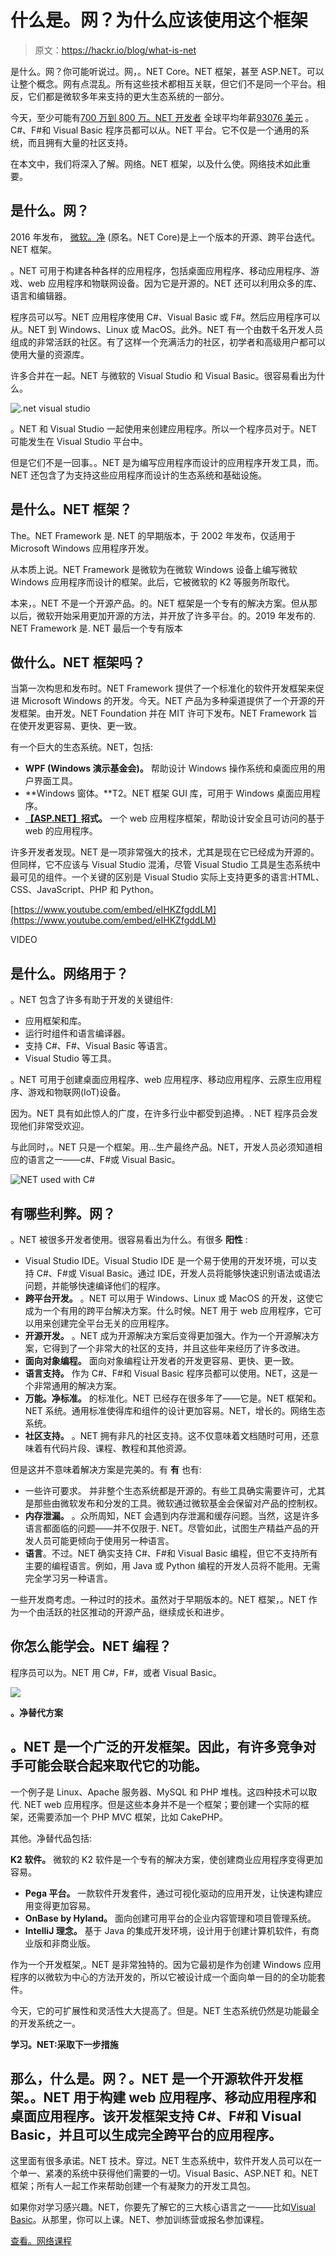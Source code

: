 # 什么是。网？为什么应该使用这个框架

> 原文：<https://hackr.io/blog/what-is-net>

是什么。网？你可能听说过。网，。NET Core。NET 框架，甚至 ASP.NET。可以让整个概念。网有点混乱。所有这些技术都相互关联，但它们不是同一个平台。相反，它们都是微软多年来支持的更大生态系统的一部分。

今天，至少可能有[700 万到 800 万。NET 开发者](https://www.daxx.com/blog/development-trends/number-software-developers-world) 全球平均年薪[93076 美元](https://www.ziprecruiter.com/Salaries/Net-Developer-Salary) 。C#、F#和 Visual Basic 程序员都可以从。NET 平台。它不仅是一个通用的系统，而且拥有大量的社区支持。

在本文中，我们将深入了解。网络。NET 框架，以及什么使。网络技术如此重要。

## **是什么。网？** 

2016 年发布， [微软。净](https://dotnet.microsoft.com/) (原名。NET Core)是上一个版本的开源、跨平台迭代。NET 框架。

。NET 可用于构建各种各样的应用程序，包括桌面应用程序、移动应用程序、游戏、web 应用程序和物联网设备。因为它是开源的。NET 还可以利用众多的库、语言和编辑器。

程序员可以写。NET 应用程序使用 C#、Visual Basic 或 F#。然后应用程序可以从。NET 到 Windows、Linux 或 MacOS。此外。NET 有一个由数千名开发人员组成的非常活跃的社区。有了这样一个充满活力的社区，初学者和高级用户都可以使用大量的资源库。

许多合并在一起。NET 与微软的 Visual Studio 和 Visual Basic。很容易看出为什么。

![.net visual studio](img/67be693eafba00197193bb5efb6e84ad.png)

。NET 和 Visual Studio 一起使用来创建应用程序。所以一个程序员对于。NET 可能发生在 Visual Studio 平台中。

但是它们不是一回事。。NET 是为编写应用程序而设计的应用程序开发工具，而。NET 还包含了为支持这些应用程序而设计的生态系统和基础设施。

## **是什么。NET 框架？** 

The。NET Framework 是. NET 的早期版本，于 2002 年发布，仅适用于 Microsoft Windows 应用程序开发。

从本质上说。NET Framework 是微软为在微软 Windows 设备上编写微软 Windows 应用程序而设计的框架。此后，它被微软的 K2 等服务所取代。

本来，。NET 不是一个开源产品。的。NET 框架是一个专有的解决方案。但从那以后，微软开始采用更加开源的方法，并开放了许多平台。的。2019 年发布的. NET Framework 是. NET 最后一个专有版本

## **做什么。NET 框架吗？**

当第一次构思和发布时。NET Framework 提供了一个标准化的软件开发框架来促进 Microsoft Windows 的开发。今天。NET 产品为多种渠道提供了一个开源的开发框架。由开发。NET Foundation 并在 MIT 许可下发布。NET Framework 旨在使开发更容易、更快、更一致。

有一个巨大的生态系统。NET，包括:

*   **WPF (Windows 演示基金会)。** 帮助设计 Windows 操作系统和桌面应用的用户界面工具。
*   **Windows 窗体。**T2。NET 框架 GUI 库，可用于 Windows 桌面应用程序。
*   [**【ASP.NET】**](https://hackr.io/tutorials/learn-asp-net)**招式。** 一个 web 应用程序框架，帮助设计安全且可访问的基于 web 的应用程序。

许多开发者发现。NET 是一项非常强大的技术，尤其是现在它已经成为开源的。但同样，它不应该与 Visual Studio 混淆，尽管 Visual Studio 工具是生态系统中最可见的组件。一个关键的区别是 Visual Studio 实际上支持更多的语言:HTML、CSS、JavaScript、PHP 和 Python。

[https://www.youtube.com/embed/eIHKZfgddLM](https://www.youtube.com/embed/eIHKZfgddLM)

VIDEO

## **是什么。网络用于？**

。NET 包含了许多有助于开发的关键组件:

*   应用框架和库。
*   运行时组件和语言编译器。
*   支持 C#、F#、Visual Basic 等语言。
*   Visual Studio 等工具。

。NET 可用于创建桌面应用程序、web 应用程序、移动应用程序、云原生应用程序、游戏和物联网(IoT)设备。

因为。NET 具有如此惊人的广度，在许多行业中都受到追捧。. NET 程序员会发现他们非常受欢迎。

与此同时，。NET 只是一个框架。用…生产最终产品。NET，开发人员必须知道相应的语言之一——c#、F#或 Visual Basic。

![NET used with C#](img/b5e41c1b3f622c6cb4de2626d73059b4.png)

## **有哪些利弊。网？** 

。NET 被很多开发者使用。很容易看出为什么。有很多 **阳性** :

*   Visual Studio IDE。Visual Studio IDE 是一个易于使用的开发环境，可以支持 C#、F#或 Visual Basic。通过 IDE，开发人员将能够快速识别语法或语法问题，并能够快速编译他们的程序。
*   **跨平台开发。** 。NET 可以用于 Windows、Linux 或 MacOS 的开发，这使它成为一个有用的跨平台解决方案。什么时候。NET 用于 web 应用程序，它可以用来创建完全平台无关的应用程序。
*   **开源开发。** 。NET 成为开源解决方案后变得更加强大。作为一个开源解决方案，它得到了一个非常大的社区的支持，并且这些年来经历了许多改进。
*   **面向对象编程。** 面向对象编程让开发者的开发更容易、更快、更一致。
*   **语言支持。** 作为 C#、F#和 Visual Basic 程序员都可以使用。NET，这是一个非常通用的解决方案。
*   **万能。净标准。** 的标准化。NET 已经存在很多年了——它是。NET 框架和。NET 系统。通用标准使得库和组件的设计更加容易。NET，增长的。网络生态系统。
*   **社区支持。** 。NET 拥有非凡的社区支持。这不仅意味着文档随时可用，还意味着有代码片段、课程、教程和其他资源。

但是这并不意味着解决方案是完美的。有 **有** 也有:

*   一些许可要求。 并非整个生态系统都是开源的。有些工具确实需要许可，尤其是那些由微软发布和分发的工具。微软通过微软基金会保留对产品的控制权。
*   **内存泄漏。** 。众所周知，NET 会遇到内存泄漏和缓存问题。当然，这是许多语言都面临的问题——并不仅限于. NET。尽管如此，试图生产精益产品的开发人员可能更倾向于使用另一种语言。
*   **语言**。不过。NET 确实支持 C#、F#和 Visual Basic 编程，但它不支持所有主要的编程语言。例如，用 Java 或 Python 编程的开发人员将不能用。无需完全学习另一种语言。

一些开发商考虑。一种过时的技术。虽然对于早期版本的。NET 框架，。NET 作为一个由活跃的社区推动的开源产品，继续成长和进步。

## 你怎么能学会。NET 编程？

程序员可以为。NET 用 C#，F#，或者 Visual Basic。

![](img/7b34cc0126f4182fe3dd0f78d17ef8bc.png)

**。净替代方案**

## 。NET 是一个广泛的开发框架。因此，有许多竞争对手可能会联合起来取代它的功能。

一个例子是 Linux、Apache 服务器、MySQL 和 PHP 堆栈。这四种技术可以取代. NET web 应用程序。但是这些本身并不是一个框架；要创建一个实际的框架，还需要添加一个 PHP MVC 框架，比如 CakePHP。

其他。净替代品包括:

**K2 软件。** 微软的 K2 软件是一个专有的解决方案，使创建商业应用程序变得更加容易。

*   **Pega 平台。** 一款软件开发套件，通过可视化驱动的应用开发，让快速构建应用变得更加容易。
*   **OnBase by Hyland。** 面向创建可用平台的企业内容管理和项目管理系统。
*   **IntelliJ 理念。** 基于 Java 的集成开发环境，设计用于创建计算机软件，有商业版和非商业版。

作为一个开发框架,。NET 是非常独特的。因为它最初是作为创建 Windows 应用程序的以微软为中心的方法开发的，所以它被设计成一个面向单一目的的全功能套件。

今天，它的可扩展性和灵活性大大提高了。但是。NET 生态系统仍然是功能最全的开发系统之一。

**学习。NET:采取下一步措施**

## 那么，什么是。网？。NET 是一个开源软件开发框架。。NET 用于构建 web 应用程序、移动应用程序和桌面应用程序。该开发框架支持 C#、F#和 Visual Basic，并且可以生成完全跨平台的应用程序。

这里面有很多承诺。NET 技术。穿过。NET 生态系统中，软件开发人员可以在一个单一、紧凑的系统中获得他们需要的一切。Visual Basic、ASP.NET 和。NET 框架；所有人一起工作来帮助创建一个有凝聚力的开发工具包。

如果你对学习感兴趣。NET，你要先了解它的三大核心语言之一——比如[Visual Basic](https://hackr.io/tutorials/learn-visual-basic-net-vb)。从那里，你可以上课。NET、参加训练营或报名参加课程。

[查看。网络课程](https://click.linksynergy.com/deeplink?id=jU79Zysihs4&mid=39197&murl=https%3A%2F%2Fwww.udemy.com%2Fcourses%2Fsearch%2F%3Finstructional_level%3Dall%26q%3D.net%26ratings%3D4.5%26sort%3Drelevance%26src%3Dukw)